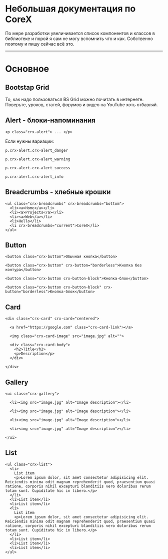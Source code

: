 # Небольшая документация по CoreX
По мере разработки увеличивается список компонентов и классов в библиотеке и порой я сам не могу вспомнить что и как. Собственно поэтому и пишу сейчас всё это.

---

# Основное
## Bootstap Grid
То, как надо пользоваться BS Grid можно почитать в интернете. Поверьте, уроков, статей, форумов и видео на YouTube хоть отбавляй.

## Alert - блоки-напоминания
```
<p class="crx-alert"> ... </p>
```
Если нужны вариации:
```
p.crx-alert.crx-alert_danger
```
```
p.crx-alert.crx-alert_warning
```
```
p.crx-alert.crx-alert_success
```
```
p.crx-alert.crx-alert_info
```

## Breadcrumbs - хлебные крошки
```
<ul class="crx-breadcrumbs" crx-breadcrumbs="bottom">
  <li><a>Home</a></li>
  <li><a>Projects</a></li>
  <li><a>Web</a></li>
  <li>Hello</li>
  <li crx-breadcrumbs="current">CoreX</li>
</ul>
```

## Button
```
<button class="crx-button">Обычная кнопка</button>
```
```
<button class="crx-button" crx-button="borderless">Кнопка без контура</button>
```
```
<button class="crx-button crx-button-block">Кнопка-блок</button>
```
```
<button class="crx-button crx-button-block" crx-button="borderless">Кнопка-блок</button>
```

## Card
```
<div class="crx-card" crx-card="centered">

  <a href="https://google.com" class="crx-card-link"></a>

  <img class="crx-card-image" src="image.jpg" alt="">

  <div class="crx-card-body">
    <h2>Title</h2>
    <p>Description</p>
  </div>

</div>
```

## Gallery
```
<ui class="crx-gallery">

  <li><img src="image.jpg" alt="Image description"></li>

  <li><img src="image.jpg" alt="Image description"></li>

  <li><img src="image.jpg" alt="Image description"></li>

  <li><img src="image.jpg" alt="Image description"></li>

</ui>
```

## List
```
<ul class="crx-list">
  <li>
    List item
    <p>Lorem ipsum dolor, sit amet consectetur adipisicing elit. Reiciendis minima odit magnam reprehenderit quod, praesentium quasi ratione, corporis nihil excepturi blanditiis vero doloribus rerum totam sunt. Cupiditate hic in libero.</p>
  </li>
  <li>List item</li>
  <li>List item</li>
  <li>
    List item
    <p>Lorem ipsum dolor, sit amet consectetur adipisicing elit. Reiciendis minima odit magnam reprehenderit quod, praesentium quasi ratione, corporis nihil excepturi blanditiis vero doloribus rerum totam sunt. Cupiditate hic in libero.</p>
  </li>
  <li>List item</li>
  <li>List item</li>
  <li>List item</li>
</ul>
```